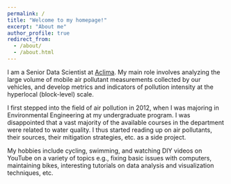 ```yaml
---
permalink: /
title: "Welcome to my homepage!"
excerpt: "About me"
author_profile: true
redirect_from: 
  - /about/
  - /about.html
---
```


I am a Senior Data Scientist at [Aclima](https://www.aclima.io/). My main role involves analyzing the large volume of mobile air pollutant measurements collected by our vehicles, and develop metrics and indicators of pollution intensity at the hyperlocal (block-level) scale.

I first stepped into the field of air pollution in 2012, when I was majoring in Environmental Engineering at my undergraduate program. I was disappointed that a vast majority of the available courses in the department were related to water quality. I thus started reading up on air pollutants, their sources, their mitigation strategies, etc. as a side project.

My hobbies include cycling, swimming, and watching DIY videos on YouTube on a variety of topics e.g., fixing basic issues with computers, maintaining bikes, interesting tutorials on data analysis and visualization techniques, etc.

<!---
I very strongly support open-source software, and I believe students should be discouraged from becoming dependent on expensive proprietary software (e.g., MATLAB) for their academic/professional use, if an open-source alternative exists. I would go into details, but I think [this page](https://www.gnu.org/philosophy/free-sw.html) presents the rationale behind supporting open-source software perfectly. Based on personal experience, here are some recommendations I have for open-source software that are just as good (or in some cases, much better) compared to their proprietary counterparts:

| **Purpose** | **Licensed/Proprietary software** | **Free/Open-source alternative** |
| ---| --- | -- |
| *Scientific writing* | Microsoft Word (very inefficient for this purpose) | [LaTeX](https://www.latex-project.org/) |
| *Non-scientific writing* | Microsoft Word | [Libre Writer](https://www.libreoffice.org/discover/writer/) |
| *Presentations* | Microsoft PowerPoint | [Libre Impress](https://www.libreoffice.org/discover/impress/) |
| *Spreadsheets* | Microsoft Excel | [Libre Calc](https://www.libreoffice.org/discover/calc/) |
| *Programming and data analysis* | MATLAB, Igor Pro | [R](https://www.r-project.org/), with IDEs like [RStudio](https://rstudio.com/), [VSCode](https://code.visualstudio.com/) |
| *Relational database management* | Microsoft Access | [pgAdmin](https://www.pgadmin.org/), [DB Browser](https://sqlitebrowser.org/), [LibreOffice Base](https://www.libreoffice.org/discover/base/) |
| *Geospatial analysis* | ArcGIS | [Q-GIS](https://www.qgis.org/en/site/) |
| *GUI-based scientific plotting* | Grapher, Origin, Igor Pro, etc. | [Veusz](https://veusz.github.io/) |
| *Figure editing* | Photoshop, Illustrator, etc. | [Inkscape](https://inkscape.org/) |
| *Operating system* | macOS, Windows | Linux distributions: [Ubuntu](https://ubuntu.com/download/desktop), [Mint](https://linuxmint.com/)|

-->
